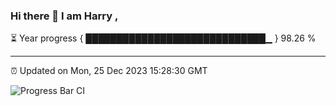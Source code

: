 ### Hi there 👋 I am Harry , 

⏳ Year progress { █████████████████████████████▁ } 98.26 %

---

⏰ Updated on Mon, 25 Dec 2023 15:28:30 GMT

![Progress Bar CI](https://github.com/duykhang68/duykhang68/workflows/Progress%20Bar%20CI/badge.svg)
